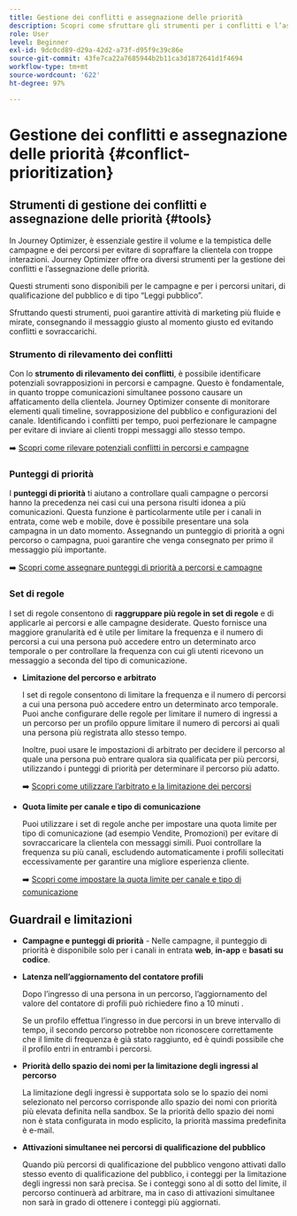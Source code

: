 ```yaml
---
title: Gestione dei conflitti e assegnazione delle priorità
description: Scopri come sfruttare gli strumenti per i conflitti e l’assegnazione delle priorità di Journey Optimizer.
role: User
level: Beginner
exl-id: 9dc0cd89-d29a-42d2-a73f-d95f9c39c86e
source-git-commit: 43fe7ca22a7685944b2b11ca3d1872641d1f4694
workflow-type: tm+mt
source-wordcount: '622'
ht-degree: 97%

---
```


# Gestione dei conflitti e assegnazione delle priorità {#conflict-prioritization}

## Strumenti di gestione dei conflitti e assegnazione delle priorità {#tools}

In Journey Optimizer, è essenziale gestire il volume e la tempistica delle campagne e dei percorsi per evitare di sopraffare la clientela con troppe interazioni. Journey Optimizer offre ora diversi strumenti per la gestione dei conflitti e l’assegnazione delle priorità.

Questi strumenti sono disponibili per le campagne e per i percorsi unitari, di qualificazione del pubblico e di tipo “Leggi pubblico”.

Sfruttando questi strumenti, puoi garantire attività di marketing più fluide e mirate, consegnando il messaggio giusto al momento giusto ed evitando conflitti e sovraccarichi.

### Strumento di rilevamento dei conflitti

Con lo **strumento di rilevamento dei conflitti**, è possibile identificare potenziali sovrapposizioni in percorsi e campagne. Questo è fondamentale, in quanto troppe comunicazioni simultanee possono causare un affaticamento della clientela. Journey Optimizer consente di monitorare elementi quali timeline, sovrapposizione del pubblico e configurazioni del canale. Identificando i conflitti per tempo, puoi perfezionare le campagne per evitare di inviare ai clienti troppi messaggi allo stesso tempo.

➡️ [Scopri come rilevare potenziali conflitti in percorsi e campagne](conflicts.md)

### Punteggi di priorità

I **punteggi di priorità** ti aiutano a controllare quali campagne o percorsi hanno la precedenza nei casi cui una persona risulti idonea a più comunicazioni. Questa funzione è particolarmente utile per i canali in entrata, come web e mobile, dove è possibile presentare una sola campagna in un dato momento. Assegnando un punteggio di priorità a ogni percorso o campagna, puoi garantire che venga consegnato per primo il messaggio più importante.

➡️ [Scopri come assegnare punteggi di priorità a percorsi e campagne](priority-scores.md)

### Set di regole

I set di regole consentono di **raggruppare più regole in set di regole** e di applicarle ai percorsi e alle campagne desiderate. Questo fornisce una maggiore granularità ed è utile per limitare la frequenza e il numero di percorsi a cui una persona può accedere entro un determinato arco temporale o per controllare la frequenza con cui gli utenti ricevono un messaggio a seconda del tipo di comunicazione.

* **Limitazione del percorso e arbitrato**

  I set di regole consentono di limitare la frequenza e il numero di percorsi a cui una persona può accedere entro un determinato arco temporale. Puoi anche configurare delle regole per limitare il numero di ingressi a un percorso per un profilo oppure limitare il numero di percorsi ai quali una persona più registrata allo stesso tempo.

  Inoltre, puoi usare le impostazioni di arbitrato per decidere il percorso al quale una persona può entrare qualora sia qualificata per più percorsi, utilizzando i punteggi di priorità per determinare il percorso più adatto.

  ➡️ [Scopri come utilizzare l’arbitrato e la limitazione dei percorsi](journey-capping.md)

* **Quota limite per canale e tipo di comunicazione**

  Puoi utilizzare i set di regole anche per impostare una quota limite per tipo di comunicazione (ad esempio Vendite, Promozioni) per evitare di sovraccaricare la clientela con messaggi simili. Puoi controllare la frequenza su più canali, escludendo automaticamente i profili sollecitati eccessivamente per garantire una migliore esperienza cliente.

  ➡️ [Scopri come impostare la quota limite per canale e tipo di comunicazione](../conflict-prioritization/channel-capping.md)

## Guardrail e limitazioni

* **Campagne e punteggi di priorità** - Nelle campagne, il punteggio di priorità è disponibile solo per i canali in entrata **web**, **in-app** e **basati su codice**.

* **Latenza nell’aggiornamento del contatore profili**

  Dopo l’ingresso di una persona in un percorso, l’aggiornamento del valore del contatore di profili può richiedere fino a 10 minuti .

  Se un profilo effettua l’ingresso in due percorsi in un breve intervallo di tempo, il secondo percorso potrebbe non riconoscere correttamente che il limite di frequenza è già stato raggiunto, ed è quindi possibile che il profilo entri in entrambi i percorsi.

* **Priorità dello spazio dei nomi per la limitazione degli ingressi al percorso**

  La limitazione degli ingressi è supportata solo se lo spazio dei nomi selezionato nel percorso corrisponde allo spazio dei nomi con priorità più elevata definita nella sandbox. Se la priorità dello spazio dei nomi non è stata configurata in modo esplicito, la priorità massima predefinita è e-mail.

* **Attivazioni simultanee nei percorsi di qualificazione del pubblico**

  Quando più percorsi di qualificazione del pubblico vengono attivati dallo stesso evento di qualificazione del pubblico, i conteggi per la limitazione degli ingressi non sarà precisa. Se i conteggi sono al di sotto del limite, il percorso continuerà ad arbitrare, ma in caso di attivazioni simultanee non sarà in grado di ottenere i conteggi più aggiornati.
